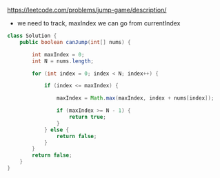 https://leetcode.com/problems/jump-game/description/

* we need to track, maxIndex we can go from currentIndex

```java
class Solution {
    public boolean canJump(int[] nums) {

        int maxIndex = 0;
        int N = nums.length;

        for (int index = 0; index < N; index++) {

            if (index <= maxIndex) {

                maxIndex = Math.max(maxIndex, index + nums[index]);

                if (maxIndex >= N - 1) {
                    return true;
                }
            } else {
                return false;
            }
        }
        return false;
    }
}
```